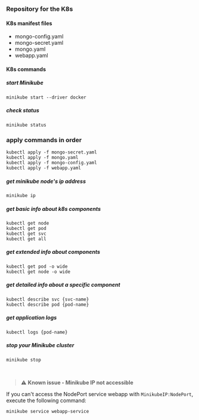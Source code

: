 ### Repository for the K8s

#### K8s manifest files

- mongo-config.yaml
- mongo-secret.yaml
- mongo.yaml
- webapp.yaml

#### K8s commands

##### start Minikube

    minikube start --driver docker

##### check status

    minikube status

### apply commands in order

    kubectl apply -f mongo-secret.yaml
    kubectl apply -f mongo.yaml
    kubectl apply -f mongo-config.yaml
    kubectl apply -f webapp.yaml

##### get minikube node's ip address

    minikube ip

##### get basic info about k8s components

    kubectl get node
    kubectl get pod
    kubectl get svc
    kubectl get all

##### get extended info about components

    kubectl get pod -o wide
    kubectl get node -o wide

##### get detailed info about a specific component

    kubectl describe svc {svc-name}
    kubectl describe pod {pod-name}

##### get application logs

    kubectl logs {pod-name}

##### stop your Minikube cluster

    minikube stop

<br />

> :warning: **Known issue - Minikube IP not accessible**

If you can't access the NodePort service webapp with `MinikubeIP:NodePort`, execute the following command:

    minikube service webapp-service
